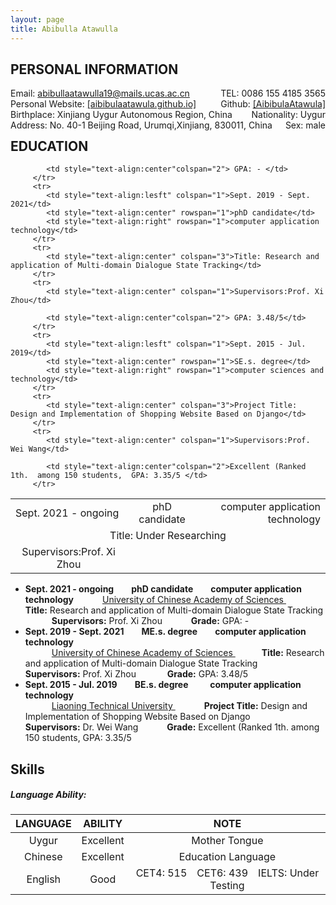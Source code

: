 ```yaml
---
layout: page
title: Abibulla Atawulla
---
```

<h2 id="personal information">PERSONAL INFORMATION</h2>
  <div style='float:left'>Email: <a href="mailto:abibullaatawulla19@mails.ucas.ac.cn" target="_top">abibullaatawulla19@mails.ucas.ac.cn</a></div>
  <div style='float:right'>TEL: 0086 155 4185 3565</div>
  <div style='float:left'>Personal Website: <a href="https://aibibulaatawula.github.io/">[aibibulaatawula.github.io]</a></div>
  <div style='float:right'>Github: <a href="https://www.github.com/AibibulaAtawula/">[AibibulaAtawula]</a></div>
  <div style='float:left'>Birthplace: Xinjiang Uygur Autonomous Region, China</div>
  <div style='float:right'>Nationality: Uygur</div>
  <div style='float:left'>Address:  No. 40-1 Beijing Road, Urumqi,Xinjiang, 830011, China</div>
  <div style='float:right'>Sex: male</div>
<br/><br/><br/>

<h2 id="education">EDUCATION</h2>
<table border=1 width="100%" rules=none  frame=void cellpadding="0" cellspacing="0">
         <tr>
            <td style="text-align:lesft" colspan="1">Sept. 2021 - ongoing</td>
            <td style="text-align:center" rowspan="1">phD candidate</td>
            <td style="text-align:right" rowspan="1">computer application technology</td>
         </tr>
         <tr>
            <td style="text-align:center" colspan="3">Title: Under Researching</td>
         </tr>
         <tr>
            <td style="text-align:center" colspan="1">Supervisors:Prof. Xi Zhou</td>
            
            <td style="text-align:center"colspan="2"> GPA: - </td>
         </tr>
         <tr>
            <td style="text-align:lesft" colspan="1">Sept. 2019 - Sept. 2021</td>
            <td style="text-align:center" rowspan="1">phD candidate</td>
            <td style="text-align:right" rowspan="1">computer application technology</td>
         </tr>
         <tr>
            <td style="text-align:center" colspan="3">Title: Research and application of Multi-domain Dialogue State Tracking</td>
         </tr>
         <tr>
            <td style="text-align:center" colspan="1">Supervisors:Prof. Xi Zhou</td>
            
            <td style="text-align:center"colspan="2"> GPA: 3.48/5</td>
         </tr>
         <tr>
            <td style="text-align:lesft" colspan="1">Sept. 2015 - Jul. 2019</td>
            <td style="text-align:center" rowspan="1">SE.s. degree</td>
            <td style="text-align:right" rowspan="1">computer sciences and technology</td>
         </tr>
         <tr>
            <td style="text-align:center" colspan="3">Project Title: Design and Implementation of Shopping Website Based on Django</td>
         </tr>
         <tr>
            <td style="text-align:center" colspan="1">Supervisors:Prof. Wei Wang</td>
            
            <td style="text-align:center"colspan="2">Excellent (Ranked 1th.  among 150 students,  GPA: 3.35/5 </td>
         </tr>
 </table>

- **Sept. 2021 - ongoing&ensp;&ensp;&ensp;&ensp;phD candidate&ensp;&ensp;&ensp;&ensp;computer application technology**
&ensp;&ensp;&ensp;&ensp;&ensp;&ensp;[University of Chinese Academy of Sciences ](https://www.ucas.ac.cn)
&ensp;&ensp;&ensp;&ensp;&ensp;&ensp; **Title:** Research and application of Multi-domain Dialogue State Tracking
&ensp;&ensp;&ensp;&ensp;&ensp;&ensp;**Supervisors:**  Prof. Xi Zhou
&ensp;&ensp;&ensp;&ensp;&ensp;&ensp;**Grade:**   GPA: -
- **Sept. 2019 - Sept. 2021&ensp;&ensp;&ensp;&ensp;ME.s. degree&ensp;&ensp;&ensp;&ensp;computer application technology**                 
&ensp;&ensp;&ensp;&ensp;&ensp;&ensp;[University of Chinese Academy of Sciences ](https://www.ucas.ac.cn/)
&ensp;&ensp;&ensp;&ensp;&ensp;&ensp;**Title:** Research and application of Multi-domain Dialogue State Tracking
&ensp;&ensp;&ensp;&ensp;&ensp;&ensp; **Supervisors:**  Prof. Xi Zhou
&ensp;&ensp;&ensp;&ensp;&ensp;&ensp; **Grade:**   GPA: 3.48/5
- **Sept. 2015 - Jul. 2019&ensp;&ensp;&ensp;&ensp;BE.s. degree &ensp;&ensp;&ensp;&ensp; computer application technology**       
&ensp;&ensp;&ensp;&ensp;&ensp;&ensp;[Liaoning Technical University ](https://www.lntu.edu.cn)
&ensp;&ensp;&ensp;&ensp;&ensp;&ensp; **Project Title:** Design and Implementation of Shopping Website Based on Django
&ensp;&ensp;&ensp;&ensp;&ensp;&ensp;**Supervisors:**  Dr. Wei Wang
&ensp;&ensp;&ensp;&ensp;&ensp;&ensp;**Grade:**   Excellent (Ranked 1th.  among 150 students, GPA: 3.35/5
## Skills

##### Language Ability:

| LANGUAGE |  ABILITY  |                             NOTE                             |
| :------: | :-------: | :----------------------------------------------------------: |
|  Uygur   | Excellent |                        Mother Tongue                         |
| Chinese  | Excellent |                      Education Language                      |
| English  |   Good    | CET4: 515&ensp;&ensp;CET6: 439&ensp;&ensp;IELTS: Under Testing |



